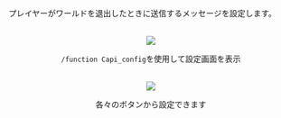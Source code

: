 プレイヤーがワールドを退出したときに送信するメッセージを設定します。<br><br>

<div align="center">
<img src="https://user-images.githubusercontent.com/93137582/235953919-d7029055-2369-4785-8c07-bf17eab84cd8.png">

`/function Capi_config`を使用して設定画面を表示

<br>

<img src="https://user-images.githubusercontent.com/93137582/235954496-10feca11-3d3c-45c2-a210-9cc09c86ced7.png">

各々のボタンから設定できます
